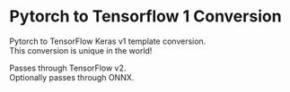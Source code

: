 # Pytorch to Tensorflow 1 Conversion
Pytorch to TensorFlow Keras v1 template conversion. \
This conversion is unique in the world! 

Passes through TensorFlow v2. \
Optionally passes through ONNX. 
